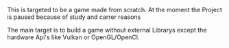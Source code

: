 This is targeted to be a game made from scratch. At the moment the Project is paused because of study and carrer reasons

The main target is to build a game without external Librarys except the hardware Api's like Vulkan or OpenGL/OpenCl. 
